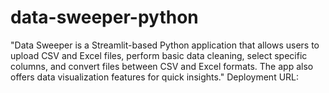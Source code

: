 # data-sweeper-python
"Data Sweeper is a Streamlit-based Python application that allows users to upload CSV and Excel files, perform basic data cleaning, select specific columns, and convert files between CSV and Excel formats. The app also offers data visualization features for quick insights."  Deployment URL:
